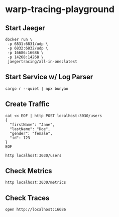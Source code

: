 # warp-tracing-playground

## Start Jaeger

```
docker run \
 -p 6831:6831/udp \
 -p 6832:6832/udp \
 -p 16686:16686 \
 -p 14268:14268 \
 jaegertracing/all-in-one:latest
```

## Start Service w/ Log Parser

```
cargo r --quiet | npx bunyan
```

## Create Traffic

```
cat << EOF | http POST localhost:3030/users
{
  "firstName": "Jane",
  "lastName": "Doe",
  "gender": "female",
  "id": 123
}
EOF
```

```
http localhost:3030/users
```

## Check Metrics

```
http localhost:3030/metrics
```

## Check Traces

```
open http://localhost:16686
```
